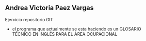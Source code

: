 ## Andrea Victoria Paez Vargas

Ejercicio repositorio GIT

* el programa que actualmente se esta haciendo es un GLOSARIO TÉCNICO EN INGLÉS PARA EL ÁREA OCUPACIONAL
